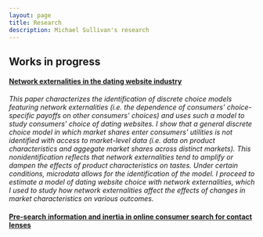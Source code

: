 ```yaml
---
layout: page
title: Research
description: Michael Sullivan's research
---
```


## Works in progress

#### <u>Network externalities in the dating website industry</u>

*This paper characterizes the identification of discrete choice models
featuring network externalities (i.e. the dependence of 
consumers' choice-specific payoffs on other consumers' choices)
and uses such a model to study consumers' choice of dating websites.
I show that a general discrete choice model in which
market shares enter consumers' utilities is not identified with access
to market-level data (i.e. data on product characteristics and aggegate market shares
across distinct markets). This nonidentification
reflects that network externalities tend to amplify or dampen the effects of 
product characteristics on tastes. Under certain conditions, microdata allows
for the identification of the model.
I proceed to estimate a model of dating website choice with network externalities, which
I used to study how network externalities affect the effects of changes in
market characteristics on various outcomes.*

#### <u>Pre-search information and inertia in online consumer search for contact lenses</u>





<!-- Note: this is how to write a comment in HTML. Everything in here won't show up on your webpage.-->

<!--
To increase the size of the title, use fewer # in front of the paper title.
To decrease the size of the title, use more #. 
To remove the italics, remove the * before and after the description
To remove the underline from the title, remove the <u> tags (<u> and </u>)
-->